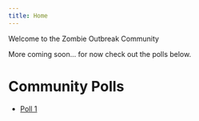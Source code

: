 ```yaml
---
title: Home
---
```


Welcome to the Zombie Outbreak Community

More coming soon... for now check out the polls below.

# Community Polls
- [Poll 1](https://zocommunity.online/polls/poll1)